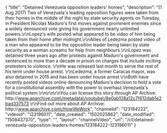 {
    "title": "Detained Venezuela opposition leaders' homes",
    "description": "(1 Aug 2017) Two of Venezuela's leading opposition figures were taken from their homes in the middle of the night by state security agents on Tuesday, in President Nicolas Maduro's first moves against prominent enemies since a widely denounced vote giving his government nearly unlimited powers.\r\nLopez's wife posted what appeared to be video of him being taken from their home after midnight.\r\nAllies of Ledezma posted video of a man who appeared to be the opposition leader being taken by state security as a woman screams for help from neighbours.\r\nLopez was detained three years ago after protests against Maduro's government and sentenced to more than a decade in prison on charges that include inciting protesters to violence. \r\nHe was released last month to serve the rest of his term under house arrest. \r\nLedezma, a former Caracas mayor, was also detained in 2015 and has been under house arrest.\r\nBoth have recently posted videos online denouncing Maduro's decision to hold a vote for a constitutional assembly with the power to overhaul Venezuela's political system.\r\n\r\n\r\nYou can license this story through AP Archive: http:\/\/www.aparchive.com\/metadata\/youtube\/8e0ab128a12c7f612dab1e2bad337573 \r\nFind out more about AP Archive: http:\/\/www.aparchive.com\/HowWeWork",
    "channelid": "123184222",
    "videoid": "123196011",
    "date_created": "1502025862",
    "date_modified": "1508437370",
    "type": "",
    "layout": "channelVideo",
    "url": "\/c1\/detained-venezuela-opposition-leaders-homes\/123184222-123196011"
}